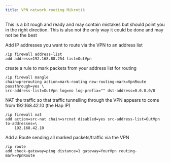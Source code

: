 ```yaml
---
title: VPN network routing Mikrotik
---
```


This is a bit rough and ready and may contain mistakes but should point you in the right direction. This is also not the only way it could be done and may not be the best


Add IP addresses you want to route via the VPN to an address list

```shell
/ip firewall address-list
add address=192.168.88.254 list=OutVpn
```

create a rule to mark packets from your address list for routing

```shell
/ip firewall mangle
chain=prerouting action=mark-routing new-routing-mark=VpnRoute passthrough=yes \
src-address-list=OutVpn log=no log-prefix="" dst-address=0.0.0.0/0
```

NAT the traffic so that traffic tunnelling through the VPN appears to come from 192.168.42.10 (the Hap IP)

```shell
/ip firewall nat
add action=src-nat chain=srcnat disabled=yes src-address-list=OutVpn to-addresses=\
    192.168.42.10
```

Add a Route sending all marked packets/traffic via the VPN 

```shell
/ip route
add check-gateway=ping distance=1 gateway=YourVpn routing-mark=VpnRoute
```